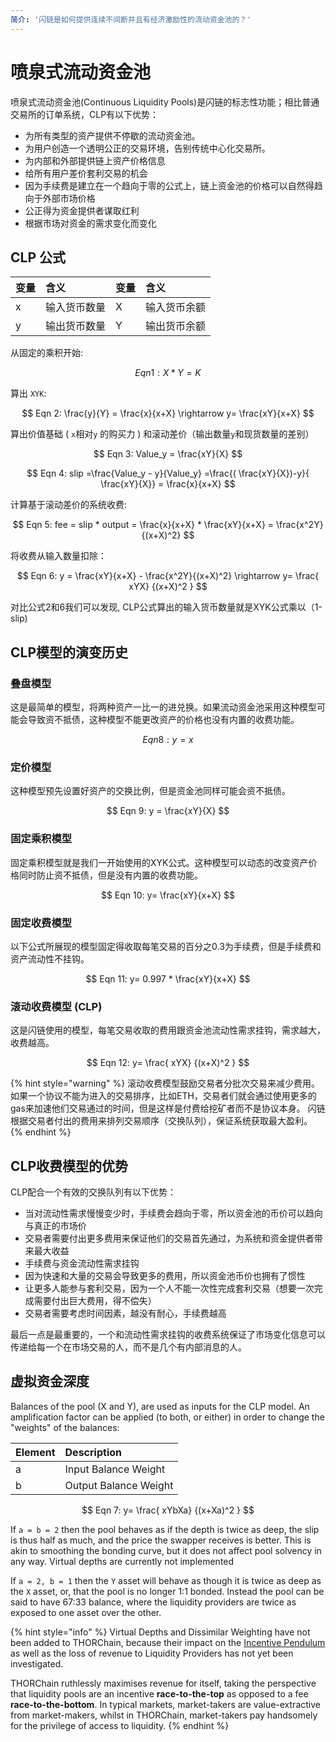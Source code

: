 ```yaml
---
简介: '闪链是如何提供连续不间断并且有经济激励性的流动资金池的？'
---
```


# 喷泉式流动资金池

喷泉式流动资金池(Continuous Liquidity Pools)是闪链的标志性功能；相比普通交易所的订单系统，CLP有以下优势：
* 为所有类型的资产提供不停歇的流动资金池。
* 为用户创造一个透明公正的交易环境，告别传统中心化交易所。
* 为内部和外部提供链上资产价格信息
* 给所有用户差价套利交易的机会
* 因为手续费是建立在一个趋向于零的公式上，链上资金池的价格可以自然得趋向于外部市场价格
* 公正得为资金提供者谋取红利
* 根据市场对资金的需求变化而变化

## CLP 公式

| 变量 | 含义 | 变量 | 含义 |
| :--- | :--- | :--- | :--- |
| x | 输入货币数量 | X | 输入货币余额 |
| y | 输出货币数量 | Y | 输出货币余额 |

从固定的乘积开始:

$$
Eqn 1: X*Y = K
$$

算出 `XYK`:

$$
Eqn 2: \frac{y}{Y} = \frac{x}{x+X} \rightarrow y= \frac{xY}{x+X}
$$

算出价值基础 \( `x`相对`y` 的购买力 \) 和滚动差价（输出数量`y`和现货数量的差别）

$$
Eqn 3: Value_y = \frac{xY}{X}
$$

$$
Eqn 4: slip =\frac{Value_y - y}{Value_y} =\frac{( \frac{xY}{X})-y}{ \frac{xY}{X}} = \frac{x}{x+X}
$$

计算基于滚动差价的系统收费:

$$
Eqn 5: fee = slip * output =  \frac{x}{x+X} * \frac{xY}{x+X} = \frac{x^2Y}{(x+X)^2}
$$

将收费从输入数量扣除：

$$
Eqn 6: y = \frac{xY}{x+X} - \frac{x^2Y}{(x+X)^2} \rightarrow y= \frac{ xYX} {(x+X)^2 }
$$

对比公式2和6我们可以发现, CLP公式算出的输入货币数量就是XYK公式乘以（1-slip)

## CLP模型的演变历史

### 叠盘模型

这是最简单的模型，将两种资产一比一的进兑换。如果流动资金池采用这种模型可能会导致资不抵债，这种模型不能更改资产的价格也没有内置的收费功能。

$$
Eqn 8: y = x
$$

### 定价模型

这种模型预先设置好资产的交换比例，但是资金池同样可能会资不抵债。

$$
Eqn 9: y = \frac{xY}{X}
$$

### 固定乘积模型

固定乘积模型就是我们一开始使用的XYK公式。这种模型可以动态的改变资产价格同时防止资不抵债，但是没有内置的收费功能。

$$
Eqn 10: y= \frac{xY}{x+X}
$$

### 固定收费模型

以下公式所展现的模型固定得收取每笔交易的百分之0.3为手续费，但是手续费和资产流动性不挂钩。

$$
Eqn 11: y= 0.997 * \frac{xY}{x+X}
$$

### 滚动收费模型 \(CLP\)

这是闪链使用的模型，每笔交易收取的费用跟资金池流动性需求挂钩，需求越大，收费越高。

$$
Eqn 12: y= \frac{ xYX} {(x+X)^2 }
$$

{% hint style="warning" %}
滚动收费模型鼓励交易者分批次交易来减少费用。如果一个协议不能为进入的交易排序，比如ETH，交易者们就会通过使用更多的gas来加速他们交易通过的时间，但是这样是付费给挖矿者而不是协议本身。
闪链根据交易者付出的费用来排列交易顺序（交换队列），保证系统获取最大盈利。
{% endhint %}

## CLP收费模型的优势

CLP配合一个有效的交换队列有以下优势：

* 当对流动性需求慢慢变少时，手续费会趋向于零，所以资金池的币价可以趋向与真正的市场价
* 交易者需要付出更多费用来保证他们的交易首先通过，为系统和资金提供者带来最大收益
* 手续费与资金流动性需求挂钩
* 因为快速和大量的交易会导致更多的费用，所以资金池币价也拥有了惯性
* 让更多人能参与套利交易，因为一个人不能一次性完成套利交易（想要一次完成需要付出巨大费用，得不偿失）
* 交易者需要考虑时间因素，越没有耐心，手续费越高

最后一点是最重要的，一个和流动性需求挂钩的收费系统保证了市场变化信息可以传递给每一个在市场交易的人，而不是几个有内部消息的人。

## 虚拟资金深度

Balances of the pool \(X and Y\), are used as inputs for the CLP model. An amplification factor can be applied \(to both, or either\) in order to change the "weights" of the balances:

| Element | Description |
| :--- | :--- |
| a | Input Balance Weight |
| b | Output Balance Weight |

$$
Eqn 7: y= \frac{ xYbXa} {(x+Xa)^2 }
$$

If `a = b = 2` then the pool behaves as if the depth is twice as deep, the slip is thus half as much, and the price the swapper receives is better. This is akin to smoothing the bonding curve, but it does not affect pool solvency in any way. Virtual depths are currently not implemented

If `a = 2, b = 1` then the `Y` asset will behave as though it is twice as deep as the `X` asset, or, that the pool is no longer 1:1 bonded. Instead the pool can be said to have 67:33 balance, where the liquidity providers are twice as exposed to one asset over the other. 

{% hint style="info" %}
Virtual Depths and Dissimilar Weighting have not been added to THORChain, because their impact on the  [Incentive Pendulum](incentive-pendulum.md) as well as the loss of revenue to Liquidity Providers has not yet been investigated. 

THORChain ruthlessly maximises revenue for itself, taking the perspective that liquidity pools are an incentive **race-to-the-top** as opposed to a fee **race-to-the-bottom**. In typical markets, market-takers are value-extractive from market-makers, whilst in THORChain, market-takers pay handsomely for the privilege of access to liquidity. 
{% endhint %}


